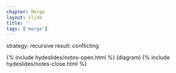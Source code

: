 ```yaml
---
chapter: Merge
layout: slide
title: ''
tags: ['merge']
---
```


strategy: recursive 
result: conflicting

{% include hydeslides/notes-open.html %}
(diagram)
{% include hydeslides/notes-close.html %}
